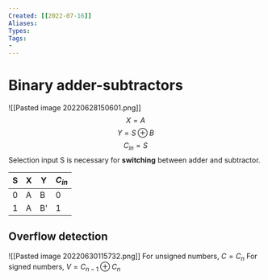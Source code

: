 ```yaml
---
Created: [[2022-07-16]]
Aliases: 
Types: 
Tags: 
- 
---
```

# Binary adder-subtractors
![[Pasted image 20220628150601.png]]
$$X=A$$$$Y=S\oplus B$$$$C_{in}=S$$
Selection input S is necessary for **switching** between adder and subtractor. 

| S   | X   | Y   | $C_{in}$ |
| --- | --- | --- | -------- |
| 0   | A   | B   | 0        |
| 1   | A   | B'  | 1        |

## Overflow detection
![[Pasted image 20220630115732.png]]
For unsigned numbers, $C=C_n$
For signed numbers, $V=C_{n-1}\oplus C_n$